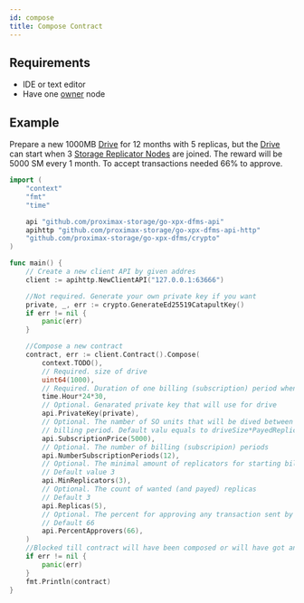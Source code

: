 ```yaml
---
id: compose
title: Compose Contract
---
```


## Requirements

- IDE or text editor
- Have one [owner](../../roles/owner.md) node

## Example

Prepare a new 1000MB [Drive](../../built_in_features/drive/overview.md) for 12 months with 5 replicas, but the [Drive](../../built_in_features/drive/overview.md) can start when 3 [Storage Replicator Nodes](../../roles/replicator.md) are joined. The reward will be 5000 SM every 1 month. To accept transactions needed 66% to approve.

```go
import (
    "context"
    "fmt"
    "time"

    api "github.com/proximax-storage/go-xpx-dfms-api"
    apihttp "github.com/proximax-storage/go-xpx-dfms-api-http"
    "github.com/proximax-storage/go-xpx-dfms/crypto"
)

func main() {
    // Create a new client API by given addres
    client := apihttp.NewClientAPI("127.0.0.1:63666")

    //Not required. Generate your own private key if you want
    private, _, err := crypto.GenerateEd25519CatapultKey()
    if err != nil {
        panic(err)
    }

    //Compose a new contract
    contract, err := client.Contract().Compose(
        context.TODO(),
        // Required. size of drive
        uint64(1000),
        // Required. Duration of one billing (subscription) period when replicators will get rewards
        time.Hour*24*30,
        // Optional. Genarated private key that will use for drive
        api.PrivateKey(private),
        // Optional. The namber of SO units that will be dived between replicators at the end of
        // billing period. Default valu equals to driveSize*PayedReplicas
        api.SubscriptionPrice(5000),
        // Optional. The number of billing (subscripion) periods
        api.NumberSubscriptionPeriods(12),
        // Optional. The minimal amount of replicators for starting billing (subscripion) periods
        // Default value 3
        api.MinReplicators(3),
        // Optional. The count of wanted (and payed) replicas
        // Default 3
        api.Replicas(5),
        // Optional. The percent for approving any transaction sent by contract account
        // Default 66
        api.PercentApprovers(66),
    )
    //Blocked till contract will have been composed or will have got an error
    if err != nil {
        panic(err)
    }
    fmt.Println(contract)
}
```
